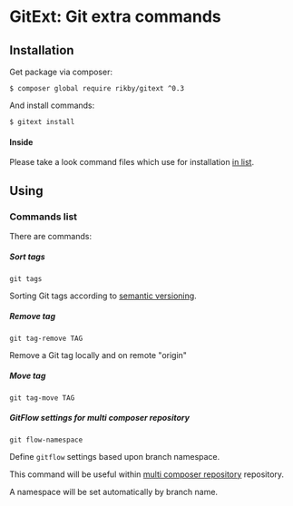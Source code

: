 # GitExt: Git extra commands
## Installation
Get package via composer:
```
$ composer global require rikby/gitext ^0.3
```
And install commands:
```
$ gitext install
```

#### Inside
Please take a look command files which use for installation [in list](src/shell/command).

## Using
### Commands list
There are commands:
##### Sort tags
```
git tags
```
Sorting Git tags according to [semantic versioning](semver.org).
##### Remove tag
```
git tag-remove TAG
```
Remove a Git tag locally and on remote "origin"
##### Move tag
```
git tag-move TAG
```
##### GitFlow settings for multi composer repository
```
git flow-namespace
```
Define `gitflow` settings based upon branch namespace.

This command will be useful within [multi composer repository](../../../../andkirby/multi-repo-composer) repository.

A namespace will be set automatically by branch name.
